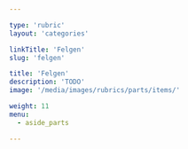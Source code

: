 ```yaml
---

type: 'rubric'
layout: 'categories'

linkTitle: 'Felgen'
slug: 'felgen'

title: 'Felgen' 
description: 'TODO'
image: '/media/images/rubrics/parts/items/'

weight: 11
menu:
  - aside_parts

---
```


